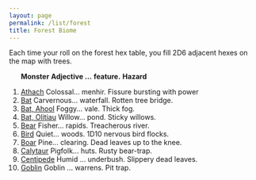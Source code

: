 ```yaml
---
layout: page
permalink: /list/forest
title: Forest Biome
---
```


Each time your roll on the forest hex table, you fill 2D6 adjacent hexes on the map with trees.
<br>

&nbsp; &nbsp; &nbsp; <span class="a">**Monster**</span> <span class="bb">**Adjective ...**</span> <span class="cc">**feature.**</span> **Hazard**

1. <span class="a">[Athach](/monsters/athach)</span> <span class="b">Colossal...</span>  <span class="c">menhir.</span> <span class="d">Fissure bursting with power</span>
1. <span class="a">[Bat](/monsters/bat)</span> <span class="b">Carvernous...</span>  <span class="c">waterfall.</span> <span class="d">Rotten tree bridge.</span>
1. <span class="a">[Bat, Ahool](/monsters/bat-ahool)</span> <span class="b">Foggy...</span>  <span class="c">vale.</span> <span class="d">Thick fog.</span>
1. <span class="a">[Bat, Olitiau](/monsters/bat-olitiau)</span> <span class="b">Willow...</span>  <span class="c">pond.</span> <span class="d">Sticky willows.</span>
1. <span class="a">[Bear](/monsters/bear)</span> <span class="b">Fisher...</span>  <span class="c">rapids.</span> <span class="d">Treacherous river.</span>
1. <span class="a">[Bird](/monsters/bird)</span> <span class="b">Quiet...</span>  <span class="c">woods.</span> <span class="d">1D10 nervous bird flocks.</span>
1. <span class="a">[Boar](/monsters/boar)</span> <span class="b">Pine...</span>  <span class="c">clearing.</span> <span class="d">Dead leaves up to the knee.</span>
1. <span class="a">[Calytaur](/monsters/calytaur)</span> <span class="b">Pigfolk...</span>  <span class="c">huts.</span> <span class="d">Rusty bear-trap.</span>
1. <span class="a">[Centipede](/monsters/centipede)</span> <span class="b">Humid ...</span>  <span class="c">underbush.</span> <span class="d">Slippery dead leaves.</span>
1. <span class="a">[Goblin](/monsters/goblin)</span> <span class="b">Goblin ...</span>  <span class="c">warrens.</span> <span class="d">Pit trap.</span>
